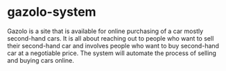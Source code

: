 # gazolo-system
Gazolo is a site that is available for online purchasing of a car mostly second-hand cars. It is all about reaching out to people who want to sell their second-hand car and involves people who want to buy second-hand car at a negotiable price. The system will automate the process of selling and buying cars online. 
